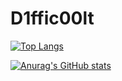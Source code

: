 # D1ffic00lt
[![Top Langs](https://github-readme-stats.vercel.app/api/top-langs/?username=D1ffic00lt&layout=compact)](https://github.com/D1ffc00lt/github-readme-stats)

[![Anurag's GitHub stats](https://github-readme-stats.vercel.app/api?username=D1ffc00lt)](https://github.com/D1ffc00lt/github-readme-stats)
